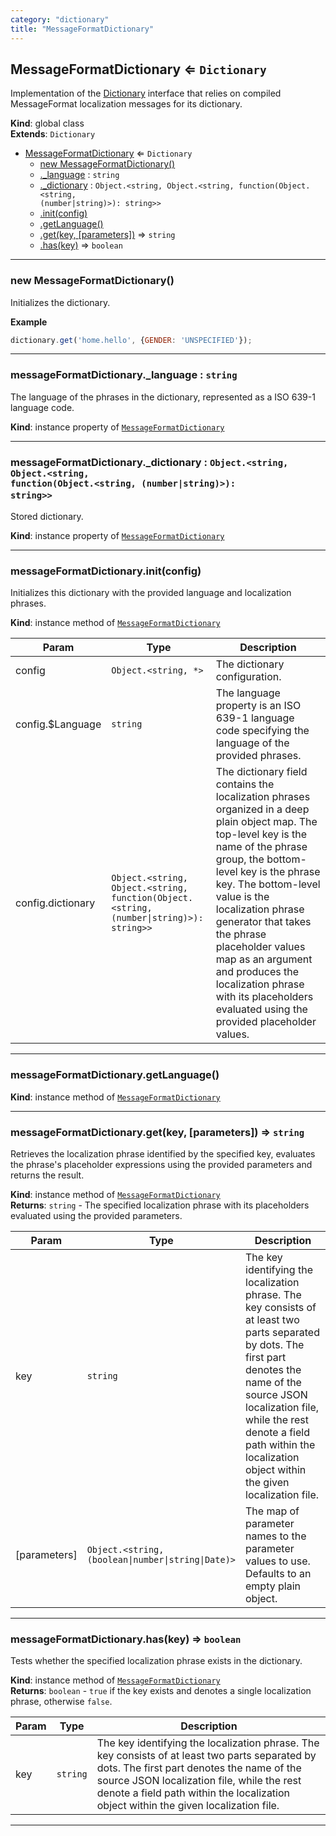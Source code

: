 ```yaml
---
category: "dictionary"
title: "MessageFormatDictionary"
---
```


## MessageFormatDictionary ⇐ <code>Dictionary</code>&nbsp;<a name="MessageFormatDictionary" href="https://github.com/seznam/ima/tree/17.1.1/dictionary/MessageFormatDictionary.js#L21" target="_blank"><span class="icon"><i class="fas fa-external-link-alt fa-xs"></i></span></a>
Implementation of the [Dictionary](Dictionary) interface that relies on
compiled MessageFormat localization messages for its dictionary.

**Kind**: global class  
**Extends**: <code>Dictionary</code>  

* [MessageFormatDictionary](#MessageFormatDictionary) ⇐ <code>Dictionary</code>
    * [new MessageFormatDictionary()](#new_MessageFormatDictionary_new)
    * [._language](#MessageFormatDictionary+_language) : <code>string</code>
    * [._dictionary](#MessageFormatDictionary+_dictionary) : <code>Object.&lt;string, Object.&lt;string, function(Object.&lt;string, (number\|string)&gt;): string&gt;&gt;</code>
    * [.init(config)](#MessageFormatDictionary+init)
    * [.getLanguage()](#MessageFormatDictionary+getLanguage)
    * [.get(key, [parameters])](#MessageFormatDictionary+get) ⇒ <code>string</code>
    * [.has(key)](#MessageFormatDictionary+has) ⇒ <code>boolean</code>


* * *

### new MessageFormatDictionary()&nbsp;<a name="new_MessageFormatDictionary_new"></a>
Initializes the dictionary.

**Example**  
```js
dictionary.get('home.hello', {GENDER: 'UNSPECIFIED'});
```

* * *

### messageFormatDictionary.\_language : <code>string</code>&nbsp;<a name="MessageFormatDictionary+_language" href="https://github.com/seznam/ima/tree/17.1.1/dictionary/MessageFormatDictionary.js#L30" target="_blank"><span class="icon"><i class="fas fa-external-link-alt fa-xs"></i></span></a>
The language of the phrases in the dictionary, represented as a
ISO 639-1 language code.

**Kind**: instance property of [<code>MessageFormatDictionary</code>](#MessageFormatDictionary)  

* * *

### messageFormatDictionary.\_dictionary : <code>Object.&lt;string, Object.&lt;string, function(Object.&lt;string, (number\|string)&gt;): string&gt;&gt;</code>&nbsp;<a name="MessageFormatDictionary+_dictionary" href="https://github.com/seznam/ima/tree/17.1.1/dictionary/MessageFormatDictionary.js#L43" target="_blank"><span class="icon"><i class="fas fa-external-link-alt fa-xs"></i></span></a>
Stored dictionary.

**Kind**: instance property of [<code>MessageFormatDictionary</code>](#MessageFormatDictionary)  

* * *

### messageFormatDictionary.init(config)&nbsp;<a name="MessageFormatDictionary+init" href="https://github.com/seznam/ima/tree/17.1.1/dictionary/MessageFormatDictionary.js#L64" target="_blank"><span class="icon"><i class="fas fa-external-link-alt fa-xs"></i></span></a>
Initializes this dictionary with the provided language and localization
phrases.

**Kind**: instance method of [<code>MessageFormatDictionary</code>](#MessageFormatDictionary)  

| Param | Type | Description |
| --- | --- | --- |
| config | <code>Object.&lt;string, \*&gt;</code> | The dictionary configuration. |
| config.$Language | <code>string</code> | The language property is an ISO 639-1        language code specifying the language of the provided phrases. |
| config.dictionary | <code>Object.&lt;string, Object.&lt;string, function(Object.&lt;string, (number\|string)&gt;): string&gt;&gt;</code> | The dictionary field contains the localization phrases organized        in a deep plain object map. The top-level key is the name of the        phrase group, the bottom-level key is the phrase key. The        bottom-level value is the localization phrase generator that        takes the phrase placeholder values map as an argument and        produces the localization phrase with its placeholders evaluated        using the provided placeholder values. |


* * *

### messageFormatDictionary.getLanguage()&nbsp;<a name="MessageFormatDictionary+getLanguage" href="https://github.com/seznam/ima/tree/17.1.1/dictionary/MessageFormatDictionary.js#L72" target="_blank"><span class="icon"><i class="fas fa-external-link-alt fa-xs"></i></span></a>
**Kind**: instance method of [<code>MessageFormatDictionary</code>](#MessageFormatDictionary)  

* * *

### messageFormatDictionary.get(key, [parameters]) ⇒ <code>string</code>&nbsp;<a name="MessageFormatDictionary+get" href="https://github.com/seznam/ima/tree/17.1.1/dictionary/MessageFormatDictionary.js#L92" target="_blank"><span class="icon"><i class="fas fa-external-link-alt fa-xs"></i></span></a>
Retrieves the localization phrase identified by the specified key,
evaluates the phrase's placeholder expressions using the provided
parameters and returns the result.

**Kind**: instance method of [<code>MessageFormatDictionary</code>](#MessageFormatDictionary)  
**Returns**: <code>string</code> - The specified localization phrase with its placeholders
        evaluated using the provided parameters.  

| Param | Type | Description |
| --- | --- | --- |
| key | <code>string</code> | The key identifying the localization phrase. The key        consists of at least two parts separated by dots. The first part        denotes the name of the source JSON localization file, while the        rest denote a field path within the localization object within        the given localization file. |
| [parameters] | <code>Object.&lt;string, (boolean\|number\|string\|Date)&gt;</code> | The        map of parameter names to the parameter values to use.        Defaults to an empty plain object. |


* * *

### messageFormatDictionary.has(key) ⇒ <code>boolean</code>&nbsp;<a name="MessageFormatDictionary+has" href="https://github.com/seznam/ima/tree/17.1.1/dictionary/MessageFormatDictionary.js#L118" target="_blank"><span class="icon"><i class="fas fa-external-link-alt fa-xs"></i></span></a>
Tests whether the specified localization phrase exists in the
dictionary.

**Kind**: instance method of [<code>MessageFormatDictionary</code>](#MessageFormatDictionary)  
**Returns**: <code>boolean</code> - `true` if the key exists and denotes a single
                  localization phrase, otherwise `false`.  

| Param | Type | Description |
| --- | --- | --- |
| key | <code>string</code> | The key identifying the localization phrase. The key        consists of at least two parts separated by dots. The first part        denotes the name of the source JSON localization file, while the        rest denote a field path within the localization object within        the given localization file. |


* * *

